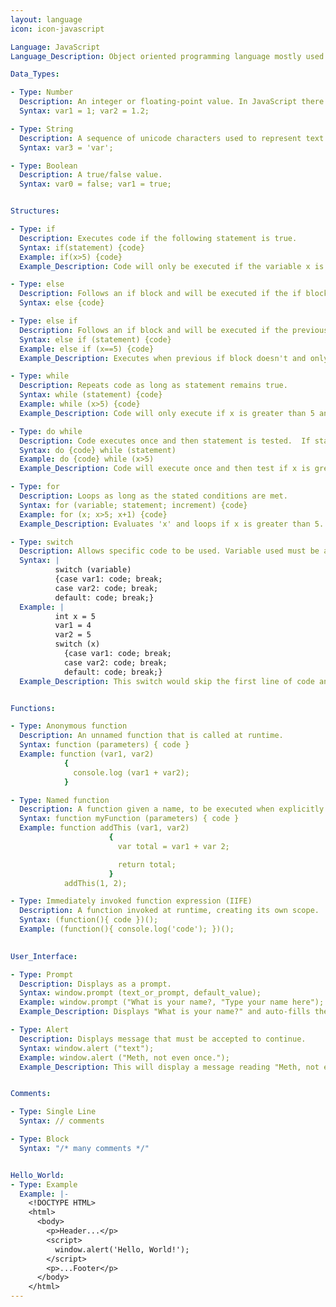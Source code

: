```yaml
---
layout: language
icon: icon-javascript

Language: JavaScript
Language_Description: Object oriented programming language mostly used to create interactive effects within web browsers.

Data_Types:

- Type: Number
  Description: An integer or floating-point value. In JavaScript there is no distincion between the 2 (internally they are all represented as floating point values).
  Syntax: var1 = 1; var2 = 1.2;

- Type: String
  Description: A sequence of unicode characters used to represent text.
  Syntax: var3 = 'var';

- Type: Boolean
  Description: A true/false value.
  Syntax: var0 = false; var1 = true;


Structures:

- Type: if
  Description: Executes code if the following statement is true.
  Syntax: if(statement) {code}
  Example: if(x>5) {code}
  Example_Description: Code will only be executed if the variable x is greater than 5.

- Type: else
  Description: Follows an if block and will be executed if the if block isn't.
  Syntax: else {code}

- Type: else if
  Description: Follows an if block and will be executed if the previous if block wasn't executed and the new parameters are met.
  Syntax: else if (statement) {code}
  Example: else if (x==5) {code}
  Example_Description: Executes when previous if block doesn't and only if x equals 5.

- Type: while
  Description: Repeats code as long as statement remains true.
  Syntax: while (statement) {code}
  Example: while (x>5) {code}
  Example_Description: Code will only execute if x is greater than 5 and will keep looping until x isn't greater than 5.

- Type: do while
  Description: Code executes once and then statement is tested.  If statement remains true the do while will keep looping.
  Syntax: do {code} while (statement)
  Example: do {code} while (x>5)
  Example_Description: Code will execute once and then test if x is greater than 5.  If it is then it'll loop, if not it'll move on.

- Type: for
  Description: Loops as long as the stated conditions are met.
  Syntax: for (variable; statement; increment) {code}
  Example: for (x; x>5; x+1) {code}
  Example_Description: Evaluates 'x' and loops if x is greater than 5.  After each execution the value of x will increase by '1'.

- Type: switch
  Description: Allows specific code to be used. Variable used must be an integer and the 'vars' must be constant. The switch will jump to the first case that's equal to your stated variable and do the rest of the codes from there (so it'll skip everything before the first case used).  If none of the cases are equal to your variable then it'll only execute the last section of code (the code following 'default').
  Syntax: |
          switch (variable)
          {case var1: code; break;
          case var2: code; break;
          default: code; break;}
  Example: |
          int x = 5
          var1 = 4
          var2 = 5
          switch (x)
            {case var1: code; break;
            case var2: code; break;
            default: code; break;}
  Example_Description: This switch would skip the first line of code and execute everything after that.


Functions: 

- Type: Anonymous function
  Description: An unnamed function that is called at runtime.
  Syntax: function (parameters) { code }
  Example: function (var1, var2) 
            {
              console.log (var1 + var2);
            }

- Type: Named function
  Description: A function given a name, to be executed when explicitly called.
  Syntax: function myFunction (parameters) { code }
  Example: function addThis (var1, var2) 
                      {
                        var total = var1 + var 2;

                        return total;
                      }
            addThis(1, 2);

- Type: Immediately invoked function expression (IIFE)
  Description: A function invoked at runtime, creating its own scope.
  Syntax: (function(){ code })();
  Example: (function(){ console.log('code'); })();
  

User_Interface:

- Type: Prompt
  Description: Displays as a prompt.
  Syntax: window.prompt (text_or_prompt, default_value);
  Example: window.prompt ("What is your name?, "Type your name here");
  Example_Description: Displays "What is your name?" and auto-fills the textbox with "Type your name here."

- Type: Alert
  Description: Displays message that must be accepted to continue.
  Syntax: window.alert ("text");
  Example: window.alert ("Meth, not even once.");
  Example_Description: This will display a message reading "Meth, not even once" and will require the user to acknowledge the message to continue.


Comments:

- Type: Single Line
  Syntax: // comments

- Type: Block
  Syntax: "/* many comments */"


Hello_World:
- Type: Example
  Example: |-
    <!DOCTYPE HTML>
    <html>
      <body>
        <p>Header...</p>
        <script>
          window.alert('Hello, World!');
        </script>
        <p>...Footer</p>
      </body>
    </html>
---
```


